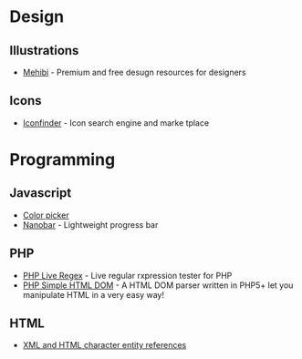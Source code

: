# Design
## Illustrations
  * [Mehibi](http://mehibi.com/) - Premium and free desugn resources for designers
## Icons
  * [Iconfinder](https://www.iconfinder.com/) - Icon search engine and marke tplace

# Programming

## Javascript
  * [Color picker](http://lonely-pixel.com/projects/picker/)
  * [Nanobar](http://nanobar.micronube.com/) - Lightweight progress bar

## PHP
  * [PHP Live Regex](http://phpliveregex.com/) - Live regular rxpression tester for PHP 
  * [PHP Simple HTML DOM](http://simplehtmldom.sourceforge.net/) - A HTML DOM parser written in PHP5+ let you manipulate HTML in a very easy way! 

## HTML
  * [XML and HTML character entity references](http://en.wikipedia.org/wiki/List_of_XML_and_HTML_character_entity_references)
